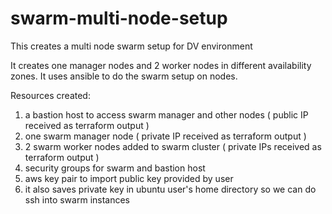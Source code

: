 # swarm-multi-node-setup

This creates a multi node swarm setup for DV environment

It creates one manager nodes and 2 worker nodes in different availability zones. It uses ansible to do the swarm setup on nodes.

Resources created:

1. a bastion host to access swarm manager and other nodes ( public IP received as terraform output )
2. one swarm manager node ( private IP received as terraform output )
3. 2 swarm worker nodes added to swarm cluster ( private IPs received as terraform output )
4. security groups for swarm and bastion host
5. aws key pair to import public key provided by user
6. it also saves private key in ubuntu user's home directory so we can do ssh into swarm instances
